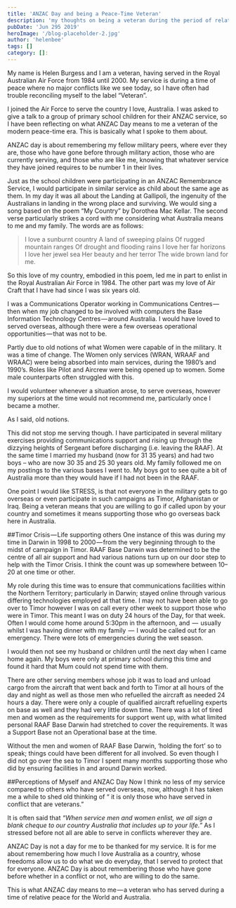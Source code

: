 ```yaml
---
title: 'ANZAC Day and being a Peace-Time Veteran'
description: 'my thoughts on being a veteran during the period of relative peace in Australia'
pubDate: 'Jun 295 2019'
heroImage: '/blog-placeholder-2.jpg'
author: 'helenbee'
tags: []
category: []:
---
```


My name is Helen Burgess and I am a veteran, having served in the Royal Australian Air Force from 1984 until 2000. My service is during a time of peace where no major conflicts like we see today, so I have often had trouble reconciling myself to the label “Veteran”.

I joined the Air Force to serve the country I love, Australia. I was asked to give a talk to a group of primary school children for their ANZAC service, so I have been reflecting on what ANZAC Day means to me a veteran of the modern peace-time era. This is basically what I spoke to them about.

ANZAC day is about remembering my fellow military peers, where ever they are, those who have gone before through military action, those who are currently serving, and those who are like me, knowing that whatever service they have joined requires to be number 1 in their lives.

Just as the school children were participating in an ANZAC Remembrance Service, I would participate in similar service as child about the same age as them. In my day it was all about the Landing at Gallipoli, the ingenuity of the Australians in landing in the wrong place and surviving. We would sing a song based on the poem “My Country” by Dorothea Mac Kellar. The second verse particularly strikes a cord with me considering what Australia means to me and my family. The words are as follows:

>I love a sunburnt country
>A land of sweeping plains
>Of rugged mountain ranges
>Of drought and flooding rains
>I love her far horizons
>I love her jewel sea
>Her beauty and her terror
>The wide brown land for me.

So this love of my country, embodied in this poem, led me in part to enlist in the Royal Australian Air Force in 1984. The other part was my love of Air Craft that I have had since I was six years old.

I was a Communications Operator working in Communications Centres — then when my job changed to be involved with computers the Base Information Technology Centres — around Australia. I would have loved to served overseas, although there were a few overseas operational opportunities — that was not to be.

Partly due to old notions of what Women were capable of in the military. It was a time of change. The Women only services (WRAN, WRAAF and WRAAC) were being absorbed into main services, during the 1980’s and 1990’s. Roles like Pilot and Aircrew were being opened up to women. Some male counterparts often struggled with this.

I would volunteer whenever a situation arose, to serve overseas, however my superiors at the time would not recommend me, particularly once I became a mother.

As I said, old notions.

This did not stop me serving though. I have participated in several military exercises providing communications support and rising up through the dizzying heights of Sergeant before discharging (i.e. leaving the RAAF). At the same time I married my husband (now for 31 35 years) and had two boys – who are now 30 35 and 25 30 years old. My family followed me on my postings to the various bases I went to. My boys got to see quite a bit of Australia more than they would have if I had not been in the RAAF.

One point I would like STRESS, is that not everyone in the military gets to go overseas or even participate in such campaigns as Timor, Afghanistan or Iraq. Being a veteran means that you are willing to go if called upon by your country and sometimes it means supporting those who go overseas back here in Australia.

##Timor Crisis — Life supporting others
One instance of this was during my time in Darwin in 1998 to 2000 — from the very beginning through to the midst of campaign in Timor. RAAF Base Darwin was determined to be the centre of all air support and had various nations turn up on our door step to help with the Timor Crisis. I think the count was up somewhere between 10–20 at one time or other.

My role during this time was to ensure that communications facilities within the Northern Territory; particularly in Darwin; stayed online through various differing technologies employed at that time. I may not have been able to go over to Timor however I was on call every other week to support those who were in Timor. This meant I was on duty 24 hours of the Day, for that week. Often I would come home around 5:30pm in the afternoon, and  —  usually whilst I was having dinner with my family  —  I would be called out for an emergency. There were lots of emergencies during the wet season.

I would then not see my husband or children until the next day when I came home again. My boys were only at primary school during this time and found it hard that Mum could not spend time with them.

There are other serving members whose job it was to load and unload cargo from the aircraft that went back and forth to Timor at all hours of the day and night as well as those men who refuelled the aircraft as needed 24 hours a day. There were only a couple of qualified aircraft refuelling experts on base as well and they had very little down time.
There was a lot of tired men and women as the requirements for support went up, with what limited personal RAAF Base Darwin had stretched to cover the requirements. It was a Support Base not an Operational base at the time.

Without the men and women of RAAF Base Darwin, ‘holding the fort’ so to speak; things could have been different for all involved. So even though I did not go over the sea to Timor I spent many months supporting those who did by ensuring facilities in and around Darwin worked.

##Perceptions of Myself and ANZAC Day Now
I think no less of my service compared to others who have served overseas, now, although it has taken me a while to shed old thinking of “ it is only those who have served in conflict that are veterans.”

It is often said that *“When service men and women enlist, we all sign a blank cheque to our country Australia that includes up to your life.”*  As I stressed before not all are able to serve in conflicts wherever they are.

ANZAC Day is not a day for me to be thanked for my service. It is for me about remembering how much I love Australia as a country, whose freedoms allow us to do what we do everyday, that I served to protect that for everyone. ANZAC Day is about remembering those who have gone before whether in a conflict or not, who are willing to do the same.

This is what ANZAC day means to me — a veteran who has served during a time of relative peace for the World and Australia.


